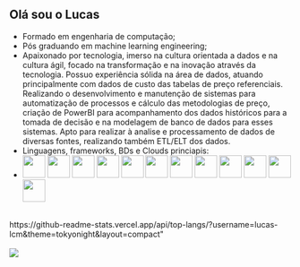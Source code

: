 ## Olá sou o Lucas
 - Formado em engenharia de computação;
 - Pós graduando em machine learning engineering;
 - Apaixonado por tecnologia, imerso na cultura orientada a dados e na cultura ágil, focado na transformação e na inovação através da tecnologia. Possuo experiência sólida na área de dados, atuando principalmente com dados de custo das tabelas de preço referenciais. Realizando o desenvolvimento e manutenção de sistemas para automatização de processos e cálculo das metodologias de preço, criação de PowerBI para acompanhamento dos dados históricos para a tomada de decisão e na modelagem de banco de dados para esses sistemas. Apto para realizar à analise e processamento de dados de diversas fontes, realizando também ETL/ELT dos dados. 
- Linguagens, frameworks, BDs e Clouds princiapis: 
- <img src="https://cdn.jsdelivr.net/gh/devicons/devicon@latest/icons/rstudio/rstudio-original.svg" height="40" width="40" />  <img src="https://cdn.jsdelivr.net/gh/devicons/devicon@latest/icons/python/python-original.svg" height="40" width="40" />
<img src="https://cdn.jsdelivr.net/gh/devicons/devicon@latest/icons/rust/rust-original.svg" height="40" width="40" /> <img src="https://cdn.jsdelivr.net/gh/devicons/devicon@latest/icons/csharp/csharp-original.svg" height="40" width="40" />
<img src="https://cdn.jsdelivr.net/gh/devicons/devicon@latest/icons/typescript/typescript-original.svg" height="40" width="40" /> <img src="https://cdn.jsdelivr.net/gh/devicons/devicon@latest/icons/npm/npm-original-wordmark.svg" height="40" width="40" />
<img src="https://cdn.jsdelivr.net/gh/devicons/devicon@latest/icons/flask/flask-original.svg" height="40" width="40" /> <img src="https://cdn.jsdelivr.net/gh/devicons/devicon@latest/icons/djangorest/djangorest-original.svg" height="40" width="40" />
<img src="https://cdn.jsdelivr.net/gh/devicons/devicon@latest/icons/postgresql/postgresql-original.svg" height="40" width="40" /> <img src="https://cdn.jsdelivr.net/gh/devicons/devicon@latest/icons/sqlite/sqlite-original.svg" height="40" width="40" />
<img src="https://cdn.jsdelivr.net/gh/devicons/devicon@latest/icons/amazonwebservices/amazonwebservices-original-wordmark.svg" height="40" width="40" /> <img src="https://cdn.jsdelivr.net/gh/devicons/devicon@latest/icons/googlecloud/googlecloud-original.svg" height="40" width="40" />
##
<div>
 https://github-readme-stats.vercel.app/api/top-langs/?username=lucas-lcm&theme=tokyonight&layout=compact"
</div>
<br>
<a href="https://www.linkedin.com/in/lucascmenezes/" alt="linkedin" target="_blank"><img src="https://img.shields.io/badge/LinkedIn-%230077B5.svg?&style=flat-square&logo=linkedin&logoColor=white"></a>
